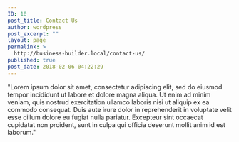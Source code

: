 ```yaml
---
ID: 10
post_title: Contact Us
author: wordpress
post_excerpt: ""
layout: page
permalink: >
  http://business-builder.local/contact-us/
published: true
post_date: 2018-02-06 04:22:29
---
```

"Lorem ipsum dolor sit amet, consectetur adipiscing elit, sed do eiusmod tempor incididunt ut labore et dolore magna aliqua. Ut enim ad minim veniam, quis nostrud exercitation ullamco laboris nisi ut aliquip ex ea commodo consequat. Duis aute irure dolor in reprehenderit in voluptate velit esse cillum dolore eu fugiat nulla pariatur. Excepteur sint occaecat cupidatat non proident, sunt in culpa qui officia deserunt mollit anim id est laborum."